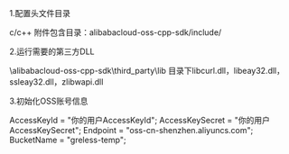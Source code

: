 
1.配置头文件目录

c/c++ 附件包含目录：alibabacloud-oss-cpp-sdk/include/

2.运行需要的第三方DLL

\alibabacloud-oss-cpp-sdk\third_party\lib 目录下libcurl.dll，libeay32.dll，ssleay32.dll，zlibwapi.dll

3.初始化OSS账号信息

 AccessKeyId = "你的用户AccessKeyId";
 AccessKeySecret = "你的用户AccessKeySecret";
 Endpoint = "oss-cn-shenzhen.aliyuncs.com";
 BucketName = "greless-temp";
